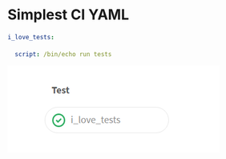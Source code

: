 # Simplest CI YAML

```yaml
i_love_tests:

  script: /bin/echo run tests
```

![single test job](../images/single-test-job.png)
